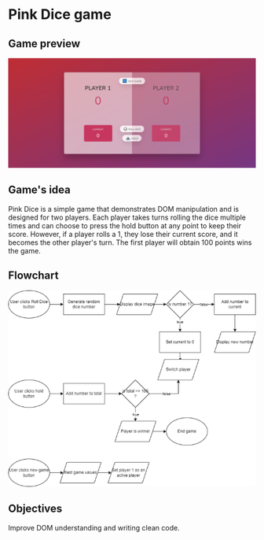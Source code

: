 # Pink Dice game

## Game preview

![alt text](<design/Screenshot 2024-09-02 185513.png>)

## Game's idea

Pink Dice is a simple game that demonstrates DOM manipulation and is designed for two players. Each player takes turns rolling the dice multiple times and can choose to press the hold button at any point to keep their score. However, if a player rolls a 1, they lose their current score, and it becomes the other player's turn. The first player will obtain 100 points wins the game.

## Flowchart

![alt text](<design/pink dice game flowchart.drawio.png>)

## Objectives

Improve DOM understanding and writing clean code.
